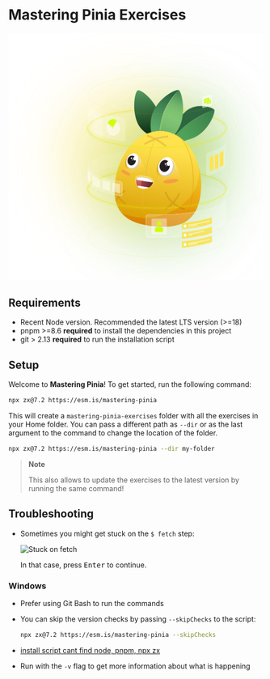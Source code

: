# Mastering Pinia Exercises

![Hero Image](./public/hero-image.svg)

## Requirements

- Recent Node version. Recommended the latest LTS version (>=18)
- pnpm >=8.6 **required** to install the dependencies in this project
- git > 2.13 **required** to run the installation script

## Setup

Welcome to **Mastering Pinia**! To get started, run the following command:

```bash
npx zx@7.2 https://esm.is/mastering-pinia
```

This will create a `mastering-pinia-exercises` folder with all the exercises in your Home folder. You can pass a
different path as `--dir` or as the last argument to the command to change the location of the folder.

```bash
npx zx@7.2 https://esm.is/mastering-pinia --dir my-folder
```

> **Note**
>
> This also allows to update the exercises to the latest version by running the same command!

## Troubleshooting

- Sometimes you might get stuck on the `$ fetch` step:

  ![Stuck on fetch](https://github.com/MasteringPinia/mastering-pinia--code/assets/664177/d6399ed2-fe7a-4650-ae46-7bf7ec031491)

  In that case, press <kbd>Enter</kbd> to continue.

### Windows

- Prefer using Git Bash to run the commands
- You can skip the version checks by passing `--skipChecks` to the script:

  ```bash
  npx zx@7.2 https://esm.is/mastering-pinia --skipChecks
  ```

- [install script cant find node, pnpm, npx zx](https://github.com/MasteringPinia/mastering-pinia--code/issues/14)
- Run with the `-v` flag to get more information about what is happening
